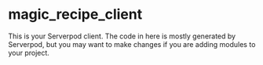 # magic_recipe_client

This is your Serverpod client. The code in here is mostly generated by
Serverpod, but you may want to make changes if you are adding modules to your
project.
